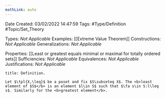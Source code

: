 ```yaml
---
mathLink: auto
---
```


<div class="topSpace"></div>

Date Created: 03/02/2022 14:47:59
Tags: #Type/Definition #Topic/Set_Theory

Types: <i>Not Applicable</i>
Examples: [[Extreme Value Theorem]]
Constructions: <i>Not Applicable</i>
Generalizations: <i>Not Applicable</i>

Properties: [[Least or greatest equals minimal or maximal for totally ordered sets]]
Sufficiencies: <i>Not Applicable</i>
Equivalences: <i>Not Applicable</i>
Justifications: <i>Not Applicable</i>

``` ad-Definition
title: Definition.

Let $\tpl{X,\leq}$ be a poset and fix $S\subseteq X$. The <b>least element of $S$</b> is an element $l\in S$ such that $\fa s\in S:l\leq s$. Similarly for the <b>greatest element</b>.

```

